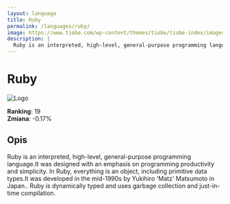 ```yaml
---
layout: language
title: Ruby
permalink: /languages/ruby/
image: https://www.tiobe.com/wp-content/themes/tiobe/tiobe-index/images/Ruby.png
description: |
  Ruby is an interpreted, high-level, general-purpose programming language.It was designed with an emphasis on programming productivity and simplicity. In Ruby, everything is an object, including primitive data types.It was developed in the mid-1990s by Yukihiro 'Matz' Matsumoto in Japan.. Ruby is dynamically typed and uses garbage collection and just-in-time compilation.
---
```


# Ruby

![Logo](https://www.tiobe.com/wp-content/themes/tiobe/tiobe-index/images/Ruby.png)

**Ranking**: 19  
**Zmiana**: -0.17%    

## Opis

Ruby is an interpreted, high-level, general-purpose programming language.It was designed with an emphasis on programming productivity and simplicity. In Ruby, everything is an object, including primitive data types.It was developed in the mid-1990s by Yukihiro 'Matz' Matsumoto in Japan.. Ruby is dynamically typed and uses garbage collection and just-in-time compilation.
